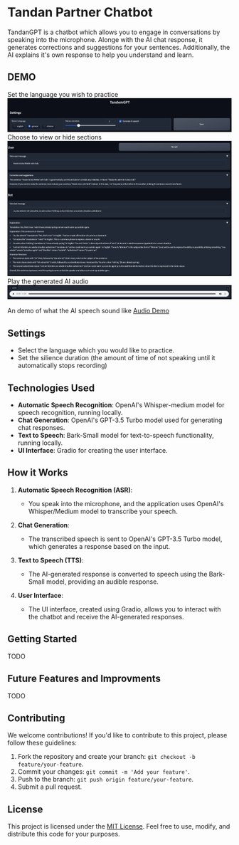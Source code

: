 # Tandan Partner Chatbot

TandanGPT is a chatbot which allows you to engage in conversations by speaking into the microphone. Alonge with the AI chat response, it generates corrections and suggestions for your sentences. Additionally, the AI explains it's own response to help you understand and learn.

## DEMO

Set the language you wish to practice
![Screenshot 1](assets/setting.jpg)
Choose to view or hide sections
![Screenshot 2](assets/chat.jpg)
Play the generated AI audio
![Screenshot 3](assets/audio.jpg)

An demo of what the AI speech sound like
[Audio Demo](assets/AI_speech.mp4)

## Settings
- Select the language which you would like to practice.
- Set the silience duration (the amount of time of not speaking until it automatically stops recording)

## Technologies Used

- **Automatic Speech Recognition**: OpenAI's Whisper-medium model for speech recognition, running locally.
- **Chat Generation**: OpenAI's GPT-3.5 Turbo model used for generating chat responses.
- **Text to Speech**: Bark-Small model for text-to-speech functionality, running locally.
- **UI Interface**: Gradio for creating the user interface.

## How it Works

1. **Automatic Speech Recognition (ASR)**:
   - You speak into the microphone, and the application uses OpenAI's Whisper/Medium model to transcribe your speech.

2. **Chat Generation**:
   - The transcribed speech is sent to OpenAI's GPT-3.5 Turbo model, which generates a response based on the input.

3. **Text to Speech (TTS)**:
   - The AI-generated response is converted to speech using the Bark-Small model, providing an audible response.

4. **User Interface**:
   - The UI interface, created using Gradio, allows you to interact with the chatbot and receive the AI-generated responses.

## Getting Started

TODO

## Future Features and Improvments

TODO

## Contributing

We welcome contributions! If you'd like to contribute to this project, please follow these guidelines:

1. Fork the repository and create your branch: `git checkout -b feature/your-feature`.
2. Commit your changes: `git commit -m 'Add your feature'`.
3. Push to the branch: `git push origin feature/your-feature`.
4. Submit a pull request.

## License

This project is licensed under the [MIT License](LICENSE). Feel free to use, modify, and distribute this code for your purposes.
